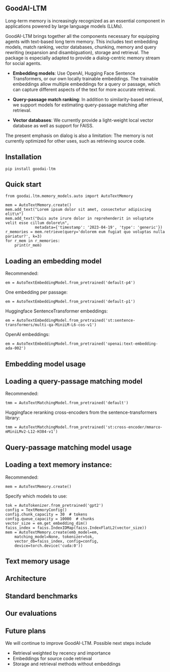 ## GoodAI-LTM
Long-term memory is  increasingly recognized as an essential component in applications powered by large language models 
(LLMs). 

GoodAI-LTM brings together all the components necessary for equipping agents with text-based long term memory. 
This includes text embedding models, match ranking, vector databases, chunking, memory and query 
rewriting (expansion and disambiguation), storage and retrieval. 
The package is especially adapted to provide a dialog-centric memory stream for social agents.

* **Embedding models**: Use OpenAI, Hugging Face Sentence Transformers, or our own locally trainable embeddings. 
The trainable embeddings allow multiple embeddings for a query or passage, which can capture different aspects of the text for more accurate retrieval.

* **Query-passage match ranking**: In addition to similarity-based retrieval, we support models for estimating 
query-passage matching after retrieval. 

* **Vector databases**: We currently provide a light-weight local vector database as well as support for FAISS.

The present emphasis on dialog is also a limitation: The memory is not currently optimized for other uses, such as 
retrieving source code.

## Installation

    pip install goodai-ltm


## Quick start

    from goodai.ltm.memory_models.auto import AutoTextMemory

    mem = AutoTextMemory.create()
    mem.add_text("Lorem ipsum dolor sit amet, consectetur adipiscing elit\n")
    mem.add_text("Duis aute irure dolor in reprehenderit in voluptate velit esse cillum dolore\n",
                 metadata={'timestamp': '2023-04-19', 'type': 'generic'})
    r_memories = mem.retrieve(query='dolorem eum fugiat quo voluptas nulla pariatur?', k=3)
    for r_mem in r_memories:
        print(r_mem)

## Loading an embedding model

Recommended:

    em = AutoTextEmbeddingModel.from_pretrained('default-p4')

One embedding per passage:

    em = AutoTextEmbeddingModel.from_pretrained('default-p1')

Huggingface SentenceTransformer embeddings:

    em = AutoTextEmbeddingModel.from_pretrained('st:sentence-transformers/multi-qa-MiniLM-L6-cos-v1')

OpenAI embeddings:

    em = AutoTextEmbeddingModel.from_pretrained('openai:text-embedding-ada-002')

## Embedding model usage

## Loading a query-passage matching model

Recommended:

    tmm = AutoTextMatchingModel.from_pretrained('default')

Huggingface reranking cross-encoders from the sentence-transformers library:

    tmm = AutoTextMatchingModel.from_pretrained('st:cross-encoder/mmarco-mMiniLMv2-L12-H384-v1')

## Query-passage matching model usage

## Loading a text memory instance:

Recommended:

    mem = AutoTextMemory.create()

Specify which models to use:

    tok = AutoTokenizer.from_pretrained('gpt2')
    config = TextMemoryConfig()
    config.chunk_capacity = 30  # tokens
    config.queue_capacity = 10000  # chunks
    vector_size = em.get_embedding_dim()
    faiss_index = faiss.IndexIDMap(faiss.IndexFlatL2(vector_size))
    mem = AutoTextMemory.create(emb_model=em,
        matching_model=None, tokenizer=tok,
        vector_db=faiss_index, config=config,
        device=torch.device('cuda:0'))

## Text memory usage

## Architecture

## Standard benchmarks

## Our evaluations

## Future plans

We will continue to improve GoodAI-LTM. Possible next steps include
* Retrieval weighted by recency and importance
* Embeddings for source code retrieval
* Storage and retrieval methods without embeddings